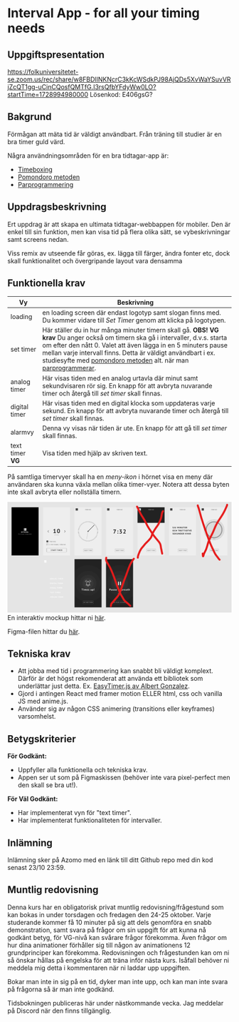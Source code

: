 # Interval App - for all your timing needs

## Uppgiftspresentation
https://folkuniversitetet-se.zoom.us/rec/share/w8FBDlINKNcrC3kKcWSdkPJ98AjQDs5XvWaYSuvVRjZcQT1gg-uCinCQosfQMTfG.I3rsQfbYFdyWw0LO?startTime=1728994980000
Lösenkod: E406gsG?

## Bakgrund
Förmågan att mäta tid är väldigt användbart. Från träning till studier är en bra timer guld värd.

Några användningsområden för en bra tidtagar-app är:

- [Timeboxing](https://medium.com/dreimannzelt-adventures/7-secrets-to-master-timeboxing-66a744ea9175)
- [Pomondoro metoden](https://www.metodbanken.se/post/pomodorometoden)
- [Parprogrammering](https://sv.wikipedia.org/wiki/Parprogrammering)


## Uppdragsbeskrivning
Ert uppdrag är att skapa en ultimata tidtagar-webbappen för mobiler. Den är enkel till sin funktion, men kan visa tid på flera olika sätt, se vybeskrivningar samt screens nedan.

Viss remix av utseende får göras, ex. lägga till färger, ändra fonter etc, dock skall funktionalitet och övergripande layout vara densamma


## Funktionella krav

|Vy|Beskrivning|
|---|---|
|loading|en loading screen där endast logotyp samt slogan finns med. Du kommer vidare till *Set Timer* genom att klicka på logotypen.|
|set timer|Här ställer du in hur många minuter timern skall gå. **OBS! VG krav** Du anger också om timern ska gå i intervaller, d.v.s. starta om efter den nått 0. Valet att även lägga in en 5 minuters pause mellan varje intervall finns. Detta är väldigt användbart i ex. studiesyfte med [pomondoro metoden](https://www.metodbanken.se/post/pomodorometoden) alt. när man [parprogrammerar](https://sv.wikipedia.org/wiki/Parprogrammering). |
|analog timer|Här visas tiden med en analog urtavla där minut samt sekundvisaren rör sig. En knapp för att avbryta nuvarande timer och återgå till *set timer* skall finnas.|
|digital timer|Här visas tiden med en digital klocka som uppdateras varje sekund. En knapp för att avbryta nuvarande timer och återgå till *set timer* skall finnas.|
|alarmvy|Denna vy visas när tiden är ute. En knapp för att gå till *set timer* skall finnas.|
|text timer **VG**|Visa tiden med hjälp av skriven text.|

På samtliga timervyer skall ha en *meny-ikon* i hörnet visa en meny där användaren ska kunna växla mellan olika timer-vyer. Notera att dessa byten inte skall avbryta eller nollställa timern.

![screens](mockup.png)
En interaktiv mockup hittar ni [här](https://www.figma.com/proto/AerBB2Yx3IiT9iL8U8akVR/Interval-app-1.0?node-id=23%3A176&scaling=scale-down&page-id=23%3A3).

Figma-filen hittar du [här](https://www.figma.com/file/AerBB2Yx3IiT9iL8U8akVR/Interval-app-1.0).

## Tekniska krav
* Att jobba med tid i programmering kan snabbt bli väldigt komplext. Därför är det högst rekomenderat att använda ett bibliotek som underlättar just detta. Ex. [EasyTimer.js av Albert Gonzalez](https://albert-gonzalez.github.io/easytimer.js/).
* Gjord i antingen React med framer motion ELLER html, css och vanilla JS med anime.js.
* Använder sig av någon CSS animering (transitions eller keyframes) varsomhelst.

## Betygskriterier

**För Godkänt:**
* Uppfyller alla funktionella och tekniska krav.
* Appen ser ut som på Figmaskissen (behöver inte vara pixel-perfect men den skall se bra ut!). 

**För Väl Godkänt:**
* Har implementerat vyn för "text timer".
* Har implementerat funktionaliteten för intervaller.

## Inlämning

Inlämning sker på Azomo med en länk till ditt Github repo med din kod senast 23/10 23:59.

## Muntlig redovisning

Denna kurs har en obligatorisk privat muntlig redovisning/frågestund som kan bokas in under torsdagen och fredagen den 24-25 oktober. Varje studerande kommer få 10 minuter på sig att dels genomföra en snabb demonstration, samt svara på frågor om sin uppgift för att kunna nå godkänt betyg, för VG-nivå kan svårare frågor förekomma. Även frågor om hur dina animationer förhåller sig till någon av animationens 12 grundprinciper kan förekomma. Redovisningen och frågestunden kan om ni så önskar hållas på engelska för att träna inför nästa kurs. Isåfall behöver ni meddela mig detta i kommentaren när ni laddar upp uppgiften.

Bokar man inte in sig på en tid, dyker man inte upp, och kan man inte svara på frågorna så är man inte godkänd.

Tidsbokningen publiceras här under nästkommande vecka. Jag meddelar på Discord när den finns tillgänglig.
